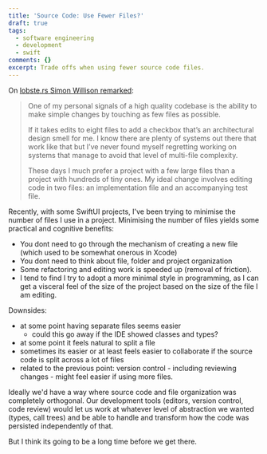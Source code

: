 ```yaml
---
title: 'Source Code: Use Fewer Files?'
draft: true
tags:
  - software engineering
  - development
  - swift
comments: {}
excerpt: Trade offs when using fewer source code files.
---
```

On [lobste.rs Simon Willison remarked]([Link](https://lobste.rs/s/ib6oyf/why_did_you_need_change_8_files_add_one#c_fwzbmn)):


>One of my personal signals of a high quality codebase is the ability to make simple changes by touching as few files as possible.
>
>If it takes edits to eight files to add a checkbox that’s an architectural design smell for me. I know there are plenty of systems out there that work like that but I’ve never found myself regretting working on systems that manage to avoid that level of multi-file complexity.
>
>These days I much prefer a project with a few large files than a project with hundreds of tiny ones. My ideal change involves editing code in two files: an implementation file and an accompanying test file.


Recently, with some SwiftUI projects, I've been trying to minimise the number of files I use in a project. Minimising the number of files yields some practical and cognitive benefits:

- You dont need to go through the mechanism of creating a new file (which used to be somewhat onerous in Xcode)
- You dont need to think about file, folder and project organization
- Some refactoring and editing work is speeded up (removal of friction).
- I tend to find I try to adopt a more minimal style in programming, as I can get a visceral feel of the size of the project based on the size of the file I am editing.

Downsides:

- at some point having separate files seems easier
  - could this go away if the IDE showed classes and types?
- at some point it feels natural to split a file
- sometimes its easier or at least feels easier to collaborate if the source code is split across a lot of files
- related to the previous point: version control - including reviewing changes - might feel easier if using more files.

Ideally we'd have a way where source code and file organization was completely orthogonal. Our development tools (editors, version control, code review) would let us work at whatever level of abstraction we wanted (types, call trees) and be able to handle and transform how the code was persisted independently of that.

But I think its going to be a long time before we get there.

